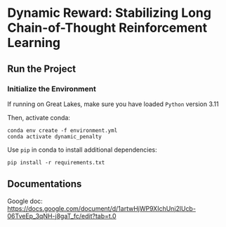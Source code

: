 # Dynamic Reward: Stabilizing Long Chain-of-Thought Reinforcement Learning

## Run the Project

### Initialize the Environment

If running on Great Lakes, make sure you have loaded `Python` version 3.11

Then, activate conda:
```Shell
conda env create -f environment.yml
conda activate dynamic_penalty
```

Use `pip` in conda to install additional dependencies:
```Shell
pip install -r requirements.txt
```

## Documentations
Google doc: https://docs.google.com/document/d/1artwHjWP9XIchUnj2lUcb-06TveEp_3qNH-j8gaT_fc/edit?tab=t.0
